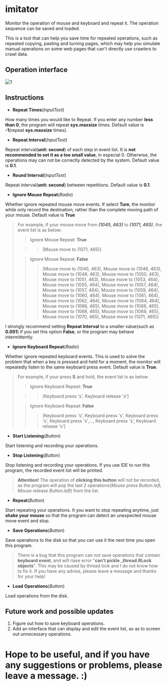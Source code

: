# imitator
Monitor the operation of mouse and keyboard and repeat it. The operation sequence can be saved and loaded.

This is a tool that can help you save time for repeated operations, such as repeated copying, pasting and turning pages, which may help you simulate manual operations on some web pages that can't directly use crawlers to crawl data.

## Operation interface
![1](https://user-images.githubusercontent.com/54651776/157024463-8b946e6b-f1bc-4a32-870f-d7ec3e253d28.png)


## Instructions
- **Repeat Times**(*InputText*)

How many times you would like to Repeat. If you enter any number **less than 0**, the program will repeat **sys.maxsize** times. Default value is **-1**(repeat **sys.maxsize** times).

- **Repeat Interval**(*InputText*)

Repeat interval(**unit: second**) of each step in event list. It is **not recommended to set it as a too small value**, in especial 0. Otherwise, the operations may can not be correctly detected by the system. Default value is **0.1**.


- **Round Interval**(*InputText*)

Repeat interval(**unit: second**) between repetitions. Default value is **0.1**.

- **Ignore Mouse Repeat**(*Radio*)

Whether ignore repeated mouse move events. If select **Ture**, the monitor while only record the destination, rather than the complete moving path of your mouse. Default value is **True**


> For example, if your mouse move from ***(1045, 463)*** to ***(1071, 465)***, the event list is as below:
> 
> > Ignore Mouse Repeat: **True**
> 
> > > [Mouse move to (1071, 465)]
> 
> > Ignore Mouse Repeat: **False**
> >
> > > [Mouse move to (1045, 463), Mouse move to (1046, 463), Mouse move to (1048, 463), Mouse move to (1050, 463), Mouse move to (1051, 463), Mouse move to (1053, 464), Mouse move to (1055, 464), Mouse move to (1057, 464), Mouse move to (1057, 464), Mouse move to (1059, 464), Mouse move to (1060, 464), Mouse move to (1061, 464), Mouse move to (1062, 464), Mouse move to (1064, 464), Mouse move to (1066, 465), Mouse move to (1066, 465), Mouse move to (1068, 465), Mouse move to (1069, 465), Mouse move to (1070, 465), Mouse move to (1071, 465)]

I strongly recommend setting **Repeat Interval** to a smaller value(such as **0.001**) if you set this option **False**, or the program may behave intermittently.

- **Ignore Keyboard Repeat**(*Radio*)

Whether ignore repeated keyboard events. This is used to solve the problem that when a key is pressed and held for a moment, the monitor will repeatedly listen to the same keyboard press event. Default value is **True**.

> For example, if your press **S** and hold, the event list is as below:
> 
> > Ignore Keyboard Repeat: **True**
> 
> > > [Keyboard press 's', Keyboard release 's']
> 
> > Ignore Keyboard Repeat: **False**
> >
> > > [Keyboard press 's', Keyboard press 's', Keyboard press 's', Keyboard press 's',..., Keyboard press 's', Keyboard release 's']

- **Start Listening**(*Button*)

Start listening and recording your operations. 

- **Stop Listening**(*Button*)

Stop listening and recording your operations. If you use IDE to run this program, the recorded event list will be printed. 
> **Attention!** The operation of **clicking this button** will not be recorded, as the program will pop the last 2 operations(*Mouse press Button.left, Mouse release Button.left*) from the list.


- **Repeat**(*Button*)

Start repeating your operations. It you want to stop repeating anytime, just **shake your mouse** so that the program can detect an unexpected mouse move event and stop.

- **Save Operations**(*Button*)

Save operations to the disk so that you can use it the next time you open this program. 
> There is a bug that this program can not save operations that contain **keyboard event**, and will riase error "**can't pickle \_thread.RLock objects**". This may be caused by thread lock and I do not know how to fix it. If you have any advise, please leave a message and thanks for your help!


- **Load Operations**(*Button*)

Load operations from the disk.

## Future work and possible updates

1. Figure out how to save keyboard operations.
2. Add an interface that can display and edit the event list, so as to screen out unnecessary operations.



# **Hope to be useful, and if you have any suggestions or problems, please leave a message. :)** #

